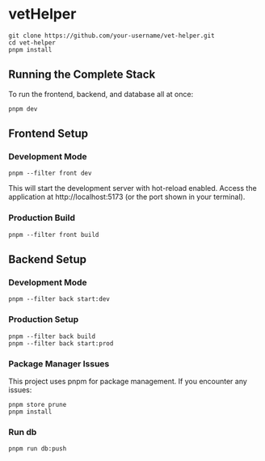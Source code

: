 # vetHelper

```
git clone https://github.com/your-username/vet-helper.git
cd vet-helper
pnpm install
```

## Running the Complete Stack

To run the frontend, backend, and database all at once:
```
pnpm dev

```

## Frontend Setup

### Development Mode
```
pnpm --filter front dev
```
This will start the development server with hot-reload enabled. Access the application at http://localhost:5173 (or the port shown in your terminal).

### Production Build
```
pnpm --filter front build
```

## Backend Setup

### Development Mode
```
pnpm --filter back start:dev
```

### Production Setup
```
pnpm --filter back build
pnpm --filter back start:prod
```

### Package Manager Issues

This project uses pnpm for package management. If you encounter any issues:

```
pnpm store prune
pnpm install
```

### Run db

```
pnpm run db:push
```